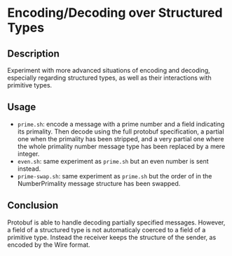 # Encoding/Decoding over Structured Types

## Description

Experiment with more advanced situations of encoding and decoding,
especially regarding structured types, as well as their interactions
with primitive types.

## Usage

- `prime.sh`: encode a message with a prime number and a field
  indicating its primality.  Then decode using the full protobuf
  specification, a partial one when the primality has been stripped,
  and a very partial one where the whole primality number message type
  has been replaced by a mere integer.
- `even.sh`: same experiment as `prime.sh` but an even number is sent
  instead.
- `prime-swap.sh`: same experiment as `prime.sh` but the order of in
  the NumberPrimality message structure has been swapped.

## Conclusion

Protobuf is able to handle decoding partially specified messages.
However, a field of a structured type is not automaticaly coerced to a
field of a primitive type.  Instead the receiver keeps the structure
of the sender, as encoded by the Wire format.

